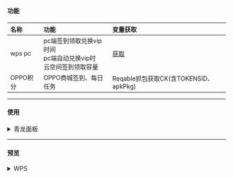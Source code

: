#### 功能
| 名称     | 功能                                                                      | 变量获取                          |
|:-------|:------------------------------------------------------------------------|:------------------------------|
| wps pc | pc端签到领取兑换vip时间<br/>pc端自动兑换vip时 <br/> 云空间签到领取容量<br/>| [获取](https://vip.wps.cn/home)                                                                   |                               
| OPPO积分 | OPPO商城签到、每日任务 | Reqable抓包获取CK(含TOKENSID、apkPkg) |

---
#### 使用
<details> <summary>青龙面板</summary>

##### 拉库
```
ql repo https://github.com/ytt447735/automation.git wps.py fun|notify.py fun main py
```
##### 环境变量
PC(day等于每日签到时自动兑换天数，可不设)：
```
wps_pc
wpsua=***;wps_sid=***;day=1
```
##### 依赖
```
ujson
requests
```
#### 验证码识别配置
之前版本采用的是百度的手写文字识别功能，[获取](https://console.bce.baidu.com/ai/?_=1722298138766#/ai/ocr/overview/index)
在"/fun/baidu.py"文件内修改"API_KEY"、"SECRET_KEY"的值<br/>
百度识别准确率低，已替换，原代码保留着，可自行替换<br/>
新代码已采用YOLOv8模型识别，准确率98%左右，识别模型代码暂不开放，识别接口暂免费提供<br/>

#### CK失效
目前测试发现CK好像不会过期，一直有效
</details>

---
#### 预览
<details> <summary>WPS</summary>

![WPS](image/3.png)
</details>
